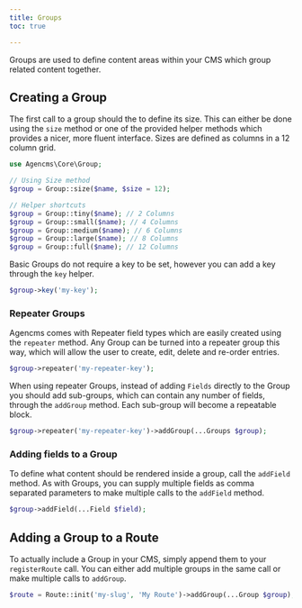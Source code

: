 ```yaml
---
title: Groups
toc: true

---
```

Groups are used to define content areas within your CMS which group related content together.

## Creating a Group

The first call to a group should the to define its size. This can either be done using the `size` method or one of the provided helper methods which provides a nicer, more fluent interface. Sizes are defined as columns in a 12 column grid.

```php
use Agencms\Core\Group;

// Using Size method
$group = Group::size($name, $size = 12);

// Helper shortcuts
$group = Group::tiny($name); // 2 Columns
$group = Group::small($name); // 4 Columns
$group = Group::medium($name); // 6 Columns
$group = Group::large($name); // 8 Columns
$group = Group::full($name); // 12 Columns
```

Basic Groups do not require a key to be set, however you can add a key through the `key` helper.

```php
$group->key('my-key');
```

### Repeater Groups

Agencms comes with Repeater field types which are easily created using the `repeater` method. Any Group can be turned into a repeater group this way, which will allow the user to create, edit, delete and re-order entries.

```php
$group->repeater('my-repeater-key');
```

When using repeater Groups, instead of adding `Fields` directly to the Group you should add sub-groups, which can contain any number of fields, through the `addGroup` method. Each sub-group will become a repeatable block.

```php
$group->repeater('my-repeater-key')->addGroup(...Groups $group);
```

### Adding fields to a Group

To define what content should be rendered inside a group, call the `addField` method. As with Groups, you can supply multiple fields as comma separated parameters to make multiple calls to the `addField` method.

```php
$group->addField(...Field $field);
```

## Adding a Group to a Route

To actually include a Group in your CMS, simply append them to your `registerRoute` call. You can either add multiple groups in the same call or make multiple calls to `addGroup`.

```php
$route = Route::init('my-slug', 'My Route')->addGroup(...Group $group);
```